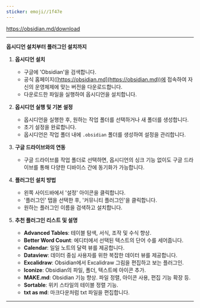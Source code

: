 ```yaml
---
sticker: emoji//1f47e
---
```

https://obsidian.md/download

---

**옵시디언 설치부터 플러그인 설치까지**

1. **옵시디언 설치**
   - 구글에 'Obsidian'을 검색합니다.
   - 공식 홈페이지([https://obsidian.md](https://obsidian.md))에 접속하여 자신의 운영체제에 맞는 버전을 다운로드합니다.
   - 다운로드한 파일을 실행하여 옵시디언을 설치합니다.

2. **옵시디언 실행 및 기본 설정**
   - 옵시디언을 실행한 후, 원하는 작업 폴더를 선택하거나 새 폴더를 생성합니다.
   - 초기 설정을 완료합니다.
   - 옵시디언은 작업 폴더 내에 `.obsidian` 폴더를 생성하여 설정을 관리합니다.

3. **구글 드라이브와의 연동**
   - 구글 드라이브를 작업 폴더로 선택하면, 옵시디언의 싱크 기능 없이도 구글 드라이브를 통해 다양한 디바이스 간에 동기화가 가능합니다.

4. **플러그인 설치 방법**
   - 왼쪽 사이드바에서 '설정' 아이콘을 클릭합니다.
   - '플러그인' 탭을 선택한 후, '커뮤니티 플러그인'을 클릭합니다.
   - 원하는 플러그인 이름을 검색하고 설치합니다.

5. **추천 플러그인 리스트 및 설명**
   - **Advanced Tables**: 테이블 탐색, 서식, 조작 및 수식 향상.
   - **Better Word Count**: 에디터에서 선택된 텍스트의 단어 수를 세어줍니다.
   - **Calendar**: 일일 노트의 달력 뷰를 제공합니다.
   - **Dataview**: 데이터 중심 사용자를 위한 복잡한 데이터 뷰를 제공합니다.
   - **Excalidraw**: Obsidian에서 Excalidraw 그림을 편집하고 보는 플러그인.
   - **Iconize**: Obsidian의 파일, 폴더, 텍스트에 아이콘 추가.
   - **MAKE.md**: Obsidian 기능 향상. 파일 정렬, 아이콘 사용, 편집 기능 확장 등.
   - **Sortable**: 위키 스타일의 테이블 정렬 기능.
   - **txt as md**: 마크다운처럼 txt 파일을 편집합니다.


---
